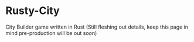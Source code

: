 # Rusty-City
City Builder game written in Rust (Still fleshing out details, keep this page in mind pre-production will be out soon)
